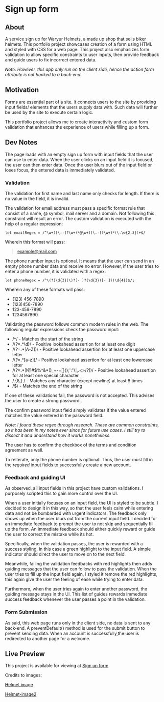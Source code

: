 # Sign up form

## About
A service sign up for Waryur Helmets, a made up shop that sells biker helmets. This portfolio project showcases creation of a form using HTML and styled with CSS for a web page. This project also emphasizes form validation to allow specific constraints to user inputs, then provide feedback and guide users to fix incorrect entered data. 

*Note: However, this app only run on the client side, hence the action form attribute is not hooked to a back-end.*

## Motivation
Forms are essential part of a site. It connects users to the site by providing input fields/ elements that the users supply data with. Such data will further be used by the site to execute certain logic.

This portfolio project allows me to create interactivity and custom form validation that enhances the experience of users while filling up a form.

## Dev Notes
The page loads with an empty sign up form with input fields that the user can use to enter data. When the user clicks on an input field it is focused, the user can then enter data. Once the user blurs out of the input field or loses focus, the entered data is immediately validated. 

### Validation
The validation for first name and last name only checks for length. If there is no value in the field, it is invalid. 

The validation for email address must pass a specific format rule that consist of a name, @ symbol, mail server and a domain. Not following this constraint will result an error. The custom validation is executed with the help of a regular expression:

```
let emailRegex = /^\w+([\.-]?\w+)*@\w+([\.-]?\w+)*(\.\w{2,3})+$/
```
Wherein this format will pass:
>example@mail.com

The phone number input is optional. It means that the user can send in an empty phone number data and receive no error. However, if the user tries to enter a phone number, it is validated with a regex:
```
let phoneRegex = /^\(?(\d{3})\)?[- ]?(\d{3})[- ]?(\d{4})$/;
```
Wherein any of these formats will pass:
- (123) 456-7890
- (123)456-7890
- 123-456-7890
- 1234567890

Validating the password follows common modern rules in the web. The following regular expressions check the password input:

- /^/ - Matches the start of the string
- /(?=.*\d)/ - Positive lookahead assertion for at least one digit
- /(?=.*[A-Z])/ - Positive lookahead assertion for at least one uppercase letter
- /(?=.*[a-z])/ - Positive lookahead assertion for at least one lowercase letter
- /(?=.&ast;[!@#$%^&*()_+\-=[\]{};':"\\|,.<>/?])/ - Positive lookahead assertion for at least one special character
- /.{8,} / - Matches any character (except newline) at least 8 times
- /$/ - Matches the end of the string

If one of these validations fail, the password is not accepted. This advises
the user to create a strong password.

The confirm password input field simply validates if the value entered matches the value entered in the password field.

*Note: I found these regex through research. These are common constraints, so it has been in my notes ever since for future use cases. I still try to dissect it and understand how it works nonetheless.*

The user has to confirm the checkbox of the terms and condition agreement as well.

To reiterate, only the phone number is optional. Thus, the user must fill in the *required* input fields to successfully create a new account. 

### Feedback and guiding UI
As observed, all input fields in this project have custom validations. I purposely scripted this to gain more control over the UI.

When a user initially focuses on an input field, the UI is styled to be subtle. I decided to design it in this way, so that the user feels calm while entering data and not be bombarded with urgent indicators. The feedback only shows up when the user blurs out from the current input field.
I decided for an immediate feedback to prompt the user to not skip and sequentially fill up the form. An immediate feedback should either quickly reward or guide the user to correct the mistake while its hot.

Specifically, when the validation passes, the user is rewarded with a success styling, in this case a green highlight to the input field. A simple indicator should direct the user to move on to the next field.

Meanwhile, failing the validation feedbacks with red highlights then adds guiding messages that the user can follow to pass the validation.
When the user tries to fill up the input field again, I styled it remove the red highlights, this again give the user the feeling of ease while trying to enter data.

Furthermore, when the user tries again to enter another password, the guiding message stays in the UI. This list of guides rewards immediate success feedback whenever the user passes a point in the validation.

### Form Submission
As said, this web page runs only in the client side, no data is sent to any back-end. A preventDefault() method is used for the submit button to prevent sending data. When an account is successfully,the user is redirected to another page for a welcome.  


## Live Preview
This project is available for viewing at [Sign up form](https://makieldeviso.github.io/sign-up-form/)


Credits to images:

[Helmet image](https://sk.pinterest.com/pin/512425263857325426/)

[Helmet-image2](https://www.pinterest.ph/pin/1066368017996818992/)

